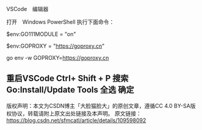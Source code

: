 VSCode　编辑器

打开　Windows PowerShell  执行下面命令：

$env:GO111MODULE = "on"

$env:GOPROXY = "https://goproxy.cn"

go env -w GOPROXY=https://goproxy.cn

 

重启VSCode  Ctrl+ Shift + P  搜索 Go:Install/Update Tools 全选 确定
------------------------------------------------
版权声明：本文为CSDN博主「大脸猫脸大」的原创文章，遵循CC 4.0 BY-SA版权协议，转载请附上原文出处链接及本声明。
原文链接：https://blog.csdn.net/sfmcatl/article/details/109598092


